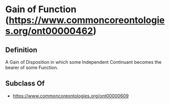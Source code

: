 # Gain of Function (https://www.commoncoreontologies.org/ont00000462)

## Definition
A Gain of Disposition in which some Independent Continuant becomes the bearer of some Function.

## Subclass Of
- https://www.commoncoreontologies.org/ont00000609


